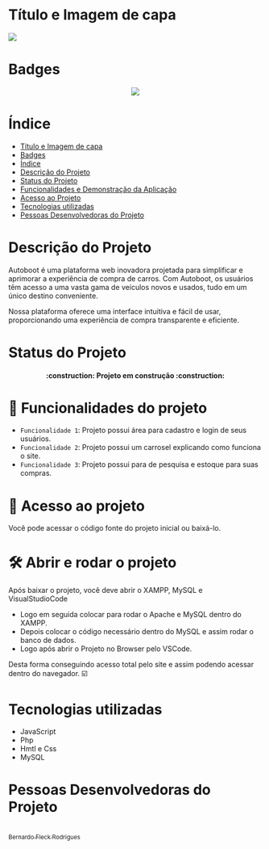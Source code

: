 # Título e Imagem de capa


<p aling="center">
<img loading="lazy" src="https://github.com/Fleckzz/ProjetoQI/assets/164113379/e909ad83-91b1-4f2f-a844-a38c82c9c319"/>
</p>

# Badges

<p align="center">
<img loading="lazy" src="http://img.shields.io/static/v1?label=STATUS&message=EM%20DESENVOLVIMENTO&color=GREEN&style=for-the-badge"/>
</p>

# Índice 

* [Título e Imagem de capa](#Título-e-Imagem-de-capa)
* [Badges](#badges)
* [Índice](#índice)
* [Descrição do Projeto](#descrição-do-projeto)
* [Status do Projeto](#status-do-Projeto)
* [Funcionalidades e Demonstração da Aplicação](#funcionalidades-e-demonstração-da-aplicação)
* [Acesso ao Projeto](#acesso-ao-projeto)
* [Tecnologias utilizadas](#tecnologias-utilizadas)
* [Pessoas Desenvolvedoras do Projeto](#pessoas-desenvolvedoras)

# Descrição do Projeto

Autoboot é uma plataforma web inovadora projetada para simplificar e aprimorar a experiência de compra de carros. Com Autoboot, os usuários têm acesso a uma vasta gama de veículos novos e usados, tudo em um único destino conveniente.

Nossa plataforma oferece uma interface intuitiva e fácil de usar, proporcionando uma experiência de compra transparente e eficiente.

# Status do Projeto

<h4 align="center"> 
    :construction:  Projeto em construção  :construction:
</h4>

# :hammer: Funcionalidades do projeto

- `Funcionalidade 1`: Projeto possui área para cadastro e login de seus usuários.
- `Funcionalidade 2`: Projeto possui um carrosel explicando como funciona o site.
- `Funcionalidade 3`: Projeto possui para de pesquisa e estoque para suas compras.

# 📁 Acesso ao projeto

Você pode acessar o código fonte do projeto inicial ou baixá-lo.

# 🛠️ Abrir e rodar o projeto

Após baixar o projeto, você deve abrir o XAMPP, MySQL e VisualStudioCode

- Logo em seguida colocar para rodar o Apache e MySQL dentro do XAMPP.
- Depois colocar o código necessário dentro do MySQL e assim rodar o banco de dados.
- Logo após abrir o Projeto no Browser pelo VSCode.

Desta forma conseguindo acesso total pelo site e assim podendo acessar dentro do navegador. ☑️

# Tecnologias utilizadas

- JavaScript
- Php
- Hmtl e Css
- MySQL

# Pessoas Desenvolvedoras do Projeto

 [<br><sub>Bernardo Fleck Rodrigues</sub>](https://github.com/fleckzz)
